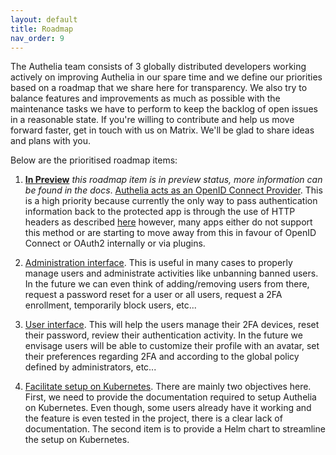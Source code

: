 ```yaml
---
layout: default
title: Roadmap
nav_order: 9
---
```


The Authelia team consists of 3 globally distributed developers working actively on improving Authelia in our spare
time and we define our priorities based on a roadmap that we share here for transparency. We also try to balance
features and improvements as much as possible with the maintenance tasks we have to perform to keep the backlog of open
issues in a reasonable state. If you're willing to contribute and help us move forward faster, get in touch with us on
Matrix. We'll be glad to share ideas and plans with you.

Below are the prioritised roadmap items:

1.  **[In Preview](./configuration/identity-providers/oidc.md)** *this roadmap item is in preview status, more
    information can be found in the docs*. [Authelia acts as an OpenID Connect Provider](https://github.com/authelia/authelia/issues/189).
    This is a high priority because currently the only way to pass authentication information back to the protected app
    is through the use of HTTP headers as described [here](https://www.authelia.com/docs/deployment/supported-proxies/#how-can-the-backend-be-aware-of-the-authenticated-users)
    however, many apps either do not support this method or are starting to move away from this in favour of OpenID
    Connect or OAuth2 internally or via plugins.

2.  [Administration interface](https://github.com/authelia/authelia/issues/974). This is useful in many cases to
    properly manage users and administrate activities like unbanning banned users. In the future we can even think of
    adding/removing users from there, request a password reset for a user or all users, request a 2FA enrollment,
    temporarily block users, etc...

3.  [User interface](https://github.com/authelia/authelia/issues/303). This will help the users manage their 2FA
    devices, reset their password, review their authentication activity.
    In the future we envisage users will be able to customize their profile with an avatar, set their preferences
    regarding 2FA and according to the global policy defined by administrators, etc...

4.  [Facilitate setup on Kubernetes](https://github.com/authelia/authelia/issues/575). There are mainly two objectives
    here. First, we need to provide the documentation required to setup Authelia on Kubernetes. Even though, some users
    already have it working and the feature is even tested in the project, there is a clear lack of documentation. The
    second item is to provide a Helm chart to streamline the setup on Kubernetes.
